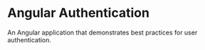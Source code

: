 # Angular Authentication

An Angular application that demonstrates best practices for user authentication.
